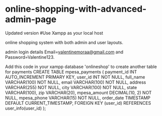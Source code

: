 # online-shopping-with-advanced-admin-page
Updated version
#Use Xampp as your local host


online shopping system with both admin and user layouts.

admin login details  Email=valentinemoraa@gmail.com and Password=Valentine123.

Add this code in your xampp database 'onlineshop' to create another table for payments 
CREATE TABLE mpesa_payments (
    payment_id INT AUTO_INCREMENT PRIMARY KEY,
    user_id INT NOT NULL,
    full_name VARCHAR(100) NOT NULL,
    email VARCHAR(100) NOT NULL,
    address VARCHAR(255) NOT NULL,
    city VARCHAR(100) NOT NULL,
    state VARCHAR(100),
    zip VARCHAR(20),
    mpesa_amount DECIMAL(10, 2) NOT NULL,
    mpesa_phone VARCHAR(15) NOT NULL,
    order_date TIMESTAMP DEFAULT CURRENT_TIMESTAMP,
    FOREIGN KEY (user_id) REFERENCES user_info(user_id)
);
